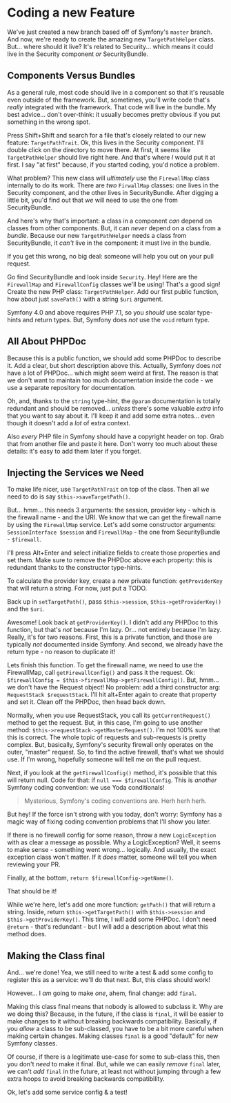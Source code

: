 # Coding a new Feature

We've just created a new branch based off of Symfony's `master` branch. And now,
we're ready to create the amazing new `TargetPathHelper` class. But... where should
it live? It's related to Security... which means it could live in the Security component
*or* SecurityBundle.

## Components Versus Bundles

As a general rule, most code should live in a component so that it's reusable even
outside of the framework. But, sometimes, you'll write code that's *really* integrated
with the framework. That code will live in the bundle. My best advice... don't
over-think: it usually becomes pretty obvious if you put something in the wrong spot.

Press Shift+Shift and search for a file that's closely related to our new feature:
`TargetPathTrait`. Ok, this lives in the Security component. I'll double click
on the directory to move there. At first, it seems like `TargetPathHelper` should
live right here. And that's where *I* would put it at first. I say "at first" because,
if you started coding, you'd notice a problem.

What problem? This new class will *ultimately* use the `FirewallMap` class internally
to do its work. There are *two* `FirwallMap` classes: one lives in the Security component,
and the other lives in SecurityBundle. After digging a little bit, you'd find out
that *we* will need to use the one from SecurityBundle.

And here's why that's important: a class in a component *can* depend on classes
from other components. But, it can *never* depend on a class from a *bundle*.
Because our new `TargetPathHelper` needs a class from SecurityBundle, it *can't*
live in the component: it must live in the bundle.

If you get this wrong, no big deal: someone will help you out on your pull request.

Go find SecurityBundle and look inside `Security`. Hey! Here are the `FirewallMap`
and `FirewallConfig` classes we'll be using! That's a good sign! Create the new
PHP class: `TargetPathHelper`. Add our first public function, how about just
`savePath()` with a string `$uri` argument.

Symfony 4.0 and above requires PHP 7.1, so you *should* use scalar type-hints
and return types. But, Symfony does *not* use the `void` return type.

## All About PHPDoc

Because this is a public function, we should add some PHPDoc to describe it.
Add a clear, but short description above this. Actually, Symfony does *not*
have a lot of PHPDoc... which might seem weird at first. The reason is that
we don't want to maintain too much documentation inside the code - we use a separate
repository for documentation.

Oh, and, thanks to the `string` type-hint, the `@param` documentation is totally
redundant and should be removed... *unless* there's some valuable *extra* info
that you want to say about it. I'll keep it and add some extra notes... even though
it doesn't add a *lot* of extra context.

Also *every* PHP file in Symfony should have a copyright header on top. Grab that
from another file and paste it here. Don't worry too much about these details: it's
easy to add them later if you forget.

## Injecting the Services we Need

To make life nicer, use `TargetPathTrait` on top of the class. Then all
*we* need to do is say `$this->saveTargetPath()`.

But... hmm... this needs 3 arguments: the session, provider key - which is the
firewall name - and the URI. We know that we can get the firewall name by using
the `FirewallMap` service. Let's add some constructor arguments: `SessionInterface $session`
and `FirewallMap` - the one from SecurityBundle - `$firewall`.
 
I'll press Alt+Enter and select initialize fields to create those properties and
set them. Make sure to remove the PHPDoc above each property: this is redundant
thanks to the constructor type-hints.

To calculate the provider key, create a new private function: `getProviderKey`
that will return a string. For now, just put a TODO.

Back up in `setTargetPath()`, pass `$this->session`, `$this->getProviderKey()`
and the `$uri`.

Awesome! Look back at `getProviderKey()`. I didn't add any PHPDoc to this function,
but that's *not* because I'm lazy. Or... not entirely because I'm lazy. Really,
it's for two reasons. First, this is a private function, and those are typically
*not* documented inside Symfony. And second, we already have the return type - no
reason to duplicate it!

Lets finish this function. To get the firewall name, we need to use the FirewallMap,
call `getFirewallConfig()` and pass it the request. Ok:
`$firewallConfig = $this->firewallMap->getFirewallConfig()`. But, hmm... we don't
have the Request object! No problem: add a third constructor arg:
`RequestStack $requestStack`. I'll hit alt+Enter again to create that property
and set it. Clean off the PHPDoc, then head back down.

Normally, when you use RequestStack, you call its `getCurrentRequest()` method
to get the request. But, in this case, I'm going to use another method:
`$this->requestStack->getMasterRequest()`. I'm not 100% sure that this is correct.
The whole topic of requests and sub-requests is pretty complex. But, basically,
Symfony's security firewall only operates on the outer, "master" request. So,
to find the active firewall, that's what we should use. If I'm wrong, hopefully
someone will tell me on the pull request.

Next, if you look at the `getFirewallConfig()` method, it's possible that this will
return null. Code for that: if `null === $firewallConfig`. This is *another* Symfony
coding convention: we use Yoda conditionals!

> Mysterious, Symfony's coding conventions are. Herh herh herh.

But hey! If the force isn't strong with you today, don't worry: Symfony has a magic
way of fixing coding convention problems that I'll show you later.

If there is no firewall config for some reason, throw a new `LogicException` with
as clear a message as possible. Why a LogicException? Well, it seems to make sense -
something went wrong... logically. And usually, the exact exception class won't
matter. If it *does* matter, someone will tell you when reviewing your PR.

Finally, at the bottom, `return $firewallConfig->getName()`.

That should be it!

While we're here, let's add one more function: `getPath()` that will return a
string. Inside, return `$this->getTargetPath()` with `$this->session` and
`$this->getProviderKey()`. This time, I *will* add some PHPDoc. I don't need
`@return` - that's redundant - but I will add a description about what this method
does.

## Making the Class final

And... we're done! Yea, we still need to write a test & add some config to register
this as a service: we'll do that next. But, this class should work!

However... I *am* going to make *one*, ahem, final change: add `final`.

Making this class final means that nobody is allowed to subclass it. Why are we
doing this? Because, in the future, if the class is `final`, it will be easier
to make changes to it without breaking backwards compatibility. Basically, if you
*allow* a class to be sub-classed, you have to be a bit more careful when making
certain changes. Making classes `final` is a good "default" for new Symfony classes.

Of course, if there is a legitimate use-case for some to sub-class this, then you
don't *need* to make it final. But, while we can easily *remove* `final` later,
we can't *add* `final` in the future, at least not without jumping through a few
extra hoops to avoid breaking backwards compatibility.

Ok, let's add some service config & a test!
